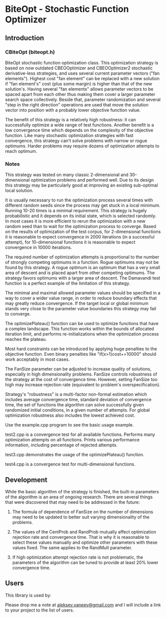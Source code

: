 # BiteOpt - Stochastic Function Optimizer #
## Introduction ##

### CBiteOpt (biteopt.h) ###

BiteOpt stochastic function optimization class. This optimization strategy
is based on now outdated CBEOOptimizer and CBEOOptimizer2 stochastic
derivative-less strategies, and uses several current parameter vectors
("fan elements"). Highest cost "fan element" can be replaced with a new
solution if "fan element's" cost (plus some margin) is higher than that of
the new solution's. Having several "fan elements" allows parameter vectors
to be spaced apart from each other thus making them cover a larger
parameter search space collectively. Beside that, parameter randomization
and several "step in the right direction" operations are used that move the
solution vector into position with a probably lower objective function
value.

The benefit of this strategy is a relatively high robustness: it can
successfully optimize a wide range of test functions. Another benefit is a
low convergence time which depends on the complexity of the objective
function. Like many stochastic optimization strategies with fast
convergence, this strategy can't solve problems with narrow or rogue
optimums. Harder problems may require dozens of optimization attempts to
reach optimum.

### Notes ###

This strategy was tested on many classic 2-dimensional and 30-dimensional
optimization problems and performed well. Due to its design this strategy may
be particularly good at improving an existing sub-optimal local solution.

It is usually necessary to run the optimization process several times with
different random seeds since the process may get stuck in a local minimum.
Running 10-20 times is a minimal requirement. This strategy is hugely
probabilistic and it depends on its initial state, which is selected randomly.
In most cases it is more efficient to rerun the optimization with a new random
seed than to wait for the optimization process to converge. Based on the
results of optimization of the test corpus, for 2-dimensional functions it is
reasonable to expect convergence in 2000 iterations (in a successful attempt),
for 10-dimensional functions it is reasonable to expect convergence in 10000
iterations.

The required number of optimization attempts is proportional to the number of
strongly competing optimums in a function. Rogue optimums may not be found
by this strategy. A rogue optimum is an optimum that has a very small area
of descent and is placed apart from other competing optimums. The strategy
favors optimums with a larger area of descent. The Damavandi test function
is a perfect example of the limitation of this strategy.

The minimal and maximal allowed parameter values should be specified in a way
to cover a wider value range, in order to reduce boundary effects that may
greatly reduce convergence. If the target local or global minimum stands
very close to the parameter value boundaries this strategy may fail to
converge.

The optimizePlateau() function can be used to optimize functions that have a
complex landscape. This function works within the bounds of allocated
iteration limit, and performs re-initializations when the optimization process
reaches the plateau.

Most hard constraints can be introduced by applying huge penalties to the
objective function. Even binary penalties like "if(x>1)cost+=10000" should
work acceptably in most cases.

The FanSize parameter can be adjusted to increase quality of solutions,
especially in high dimensionality problems. FanSize controls robustness of the
strategy at the cost of convergence time. However, setting FanSize too high
may increase rejection rate (equivalent to problem's overspecification).

Strategy's "robustness" is a multi-factor non-formal estimation which includes
average convergence time, standard deviation of convergence time, the set of
functions the algorithm can solve successfully given randomized initial
conditions, in a given number of attempts. For global optimization robustness
also includes the lowest achieved cost.

Use the example.cpp program to see the basic usage example.

test2.cpp is a convergence test for all available functions. Performs many
optimization attempts on all functions. Prints various performance
information, including percentage of rejected attempts.

test3.cpp demonstrates the usage of the optimizePlateau() function.

test4.cpp is a convergence test for multi-dimensional functions.

## Development ##

While the basic algorithm of the strategy is finished, the built-in parameters
of the algorithm is an area of ongoing research. There are several things that
were discovered that may need to be addressed in the future:

1. The formula of dependence of FanSize on the number of dimensions may need
to be updated to better suit varying dimensionality of the problems.

2. The values of the CentProb and RandProb mutually affect optimization
rejection rate and convergence time. That is why it is reasonable to select
these values manually and optimize other parameters with these values fixed.
The same applies to the RandMult parameter.

3. If high optimization attempt rejection rate is not problematic, the
parameters of the algorithm can be tuned to provide at least 20% lower
convergence time.

## Users ##
This library is used by:

Please drop me a note at aleksey.vaneev@gmail.com and I will include a link to
your project to the list of users.
